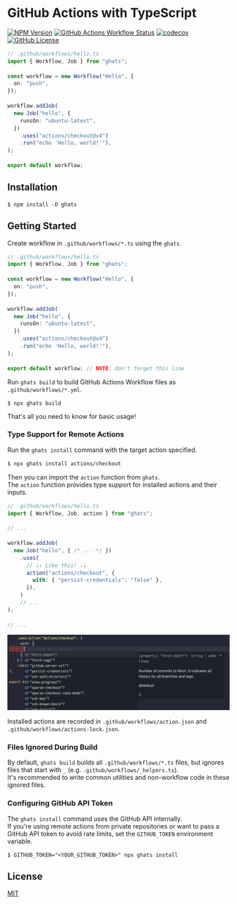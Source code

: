 # GitHub Actions with TypeScript

[![NPM Version](https://img.shields.io/npm/v/ghats)](https://www.npmjs.com/package/ghats)
[![GitHub Actions Workflow Status](https://img.shields.io/github/actions/workflow/status/koki-develop/ghats/release-please.yml)](https://github.com/koki-develop/ghats/actions/workflows/release-please.yml)
[![codecov](https://codecov.io/gh/koki-develop/ghats/graph/badge.svg?token=M38AAFPXC1)](https://codecov.io/gh/koki-develop/ghats)
[![GitHub License](https://img.shields.io/github/license/koki-develop/ghats)](./LICENSE)

```ts
// .github/workflows/hello.ts
import { Workflow, Job } from "ghats";

const workflow = new Workflow("Hello", {
  on: "push",
});

workflow.addJob(
  new Job("hello", {
    runsOn: "ubuntu-latest",
  })
    .uses("actions/checkout@v4")
    .run("echo 'Hello, world!'"),
);

export default workflow;
```

## Installation

```console
$ npm install -D ghats
```

## Getting Started

Create workflow in `.github/workflows/*.ts` using the `ghats`.

```ts
// .github/workflows/hello.ts
import { Workflow, Job } from "ghats";

const workflow = new Workflow("Hello", {
  on: "push",
});

workflow.addJob(
  new Job("hello", {
    runsOn: "ubuntu-latest",
  })
    .uses("actions/checkout@v4")
    .run("echo 'Hello, world!'"),
);

export default workflow; // NOTE: don't forget this line
```

Run `ghats build` to build GitHub Actions Workflow files as `.github/workflows/*.yml`.

```console
$ npx ghats build
```

That's all you need to know for basic usage!

### Type Support for Remote Actions

Run the `ghats install` command with the target action specified.

```sh
$ npx ghats install actions/checkout
```

Then you can import the `action` function from `ghats`.  
The `action` function provides type support for installed actions and their inputs.

```ts
// .github/workflows/hello.ts
import { Workflow, Job, action } from "ghats";

// ...

workflow.addJob(
  new Job("hello", { /* ... */ })
    .uses(
      // ↓↓ Like this! ↓↓
      action("actions/checkout", {
        with: { "persist-credentials": "false" },
      }),
    )
    // ...
);

// ...
```

![](./assets/completion.png)

Installed actions are recorded in `.github/workflows/action.json` and `.github/workflows/actions-lock.json`.

### Files Ignored During Build

By default, `ghats build` builds all `.github/workflows/*.ts` files, but ignores files that start with `_` (e.g. `.github/workflows/_helpers.ts`).  
It's recommended to write common utilities and non-workflow code in these ignored files.

### Configuring GitHub API Token

The `ghats install` command uses the GitHub API internally.  
If you're using remote actions from private repositories or want to pass a GitHub API token to avoid rate limits, set the `GITHUB_TOKEN` environment variable.

```console
$ GITHUB_TOKEN="<YOUR_GITHUB_TOKEN>" npx ghats install
```

## License

[MIT](./LICENSE)
